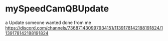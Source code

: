 # mySpeedCamQBUpdate
a Update someone wanted done from me https://discord.com/channels/736871430997934151/1139178142188191824/1139178142188191824
